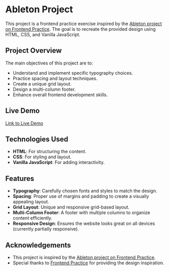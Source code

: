 # Ableton Project

This project is a frontend practice exercise inspired by the [Ableton project on Frontend Practice](https://www.frontendpractice.com/projects/ableton). The goal is to recreate the provided design using HTML, CSS, and Vanilla JavaScript.

## Project Overview

The main objectives of this project are to:

- Understand and implement specific typography choices.
- Practice spacing and layout techniques.
- Create a unique grid layout.
- Design a multi-column footer.
- Enhance overall frontend development skills.

## Live Demo

[Link to Live Demo](https://blanc1a.github.io/ableton/)

## Technologies Used

- **HTML**: For structuring the content.
- **CSS**: For styling and layout.
- **Vanilla JavaScript**: For adding interactivity.

## Features

- **Typography**: Carefully chosen fonts and styles to match the design.
- **Spacing**: Proper use of margins and padding to create a visually appealing layout.
- **Grid Layout**: Unique and responsive grid-based layout.
- **Multi-Column Footer**: A footer with multiple columns to organize content efficiently.
- **Responsive Design**: Ensures the website looks great on all devices (currently partially responsive).

## Acknowledgements

- This project is inspired by the [Ableton project on Frontend Practice](https://www.frontendpractice.com/projects/ableton).
- Special thanks to [Frontend Practice](https://www.frontendpractice.com) for providing the design inspiration.
